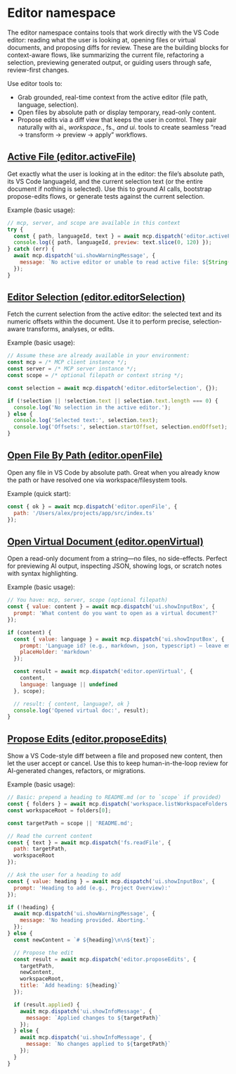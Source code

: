 # Editor namespace

The editor namespace contains tools that work directly with the VS Code editor: reading what the user is looking at, opening files or virtual documents, and proposing diffs for review. These are the building blocks for context-aware flows, like summarizing the current file, refactoring a selection, previewing generated output, or guiding users through safe, review-first changes.

Use editor tools to:
- Grab grounded, real-time context from the active editor (file path, language, selection).
- Open files by absolute path or display temporary, read-only content.
- Propose edits via a diff view that keeps the user in control.
They pair naturally with ai.*, workspace.*, fs.*, and ui.* tools to create seamless “read → transform → preview → apply” workflows.

## [Active File (editor.activeFile)](docs/editor/editor.activeFile.md)

Get exactly what the user is looking at in the editor: the file’s absolute path, its VS Code languageId, and the current selection text (or the entire document if nothing is selected). Use this to ground AI calls, bootstrap propose-edits flows, or generate tests against the current selection.

Example (basic usage):

```javascript
// mcp, server, and scope are available in this context
try {
  const { path, languageId, text } = await mcp.dispatch('editor.activeFile', {});
  console.log({ path, languageId, preview: text.slice(0, 120) });
} catch (err) {
  await mcp.dispatch('ui.showWarningMessage', {
    message: `No active editor or unable to read active file: ${String(err)}`
  });
}
```

## [Editor Selection (editor.editorSelection)](docs/editor/editor.editorSelection.md)

Fetch the current selection from the active editor: the selected text and its numeric offsets within the document. Use it to perform precise, selection-aware transforms, analyses, or edits.

Example (basic usage):

```javascript
// Assume these are already available in your environment:
const mcp = /* MCP client instance */;
const server = /* MCP server instance */;
const scope = /* optional filepath or context string */;

const selection = await mcp.dispatch('editor.editorSelection', {});

if (!selection || !selection.text || selection.text.length === 0) {
  console.log('No selection in the active editor.');
} else {
  console.log('Selected text:', selection.text);
  console.log('Offsets:', selection.startOffset, selection.endOffset);
}
```

## [Open File By Path (editor.openFile)](docs/editor/editor.openFile.md)

Open any file in VS Code by absolute path. Great when you already know the path or have resolved one via workspace/filesystem tools.

Example (quick start):

```javascript
const { ok } = await mcp.dispatch('editor.openFile', {
  path: '/Users/alex/projects/app/src/index.ts'
});
```

## [Open Virtual Document (editor.openVirtual)](docs/editor/editor.openVirtual.md)

Open a read-only document from a string—no files, no side-effects. Perfect for previewing AI output, inspecting JSON, showing logs, or scratch notes with syntax highlighting.

Example (basic usage):

```javascript
// You have: mcp, server, scope (optional filepath)
const { value: content } = await mcp.dispatch('ui.showInputBox', {
  prompt: 'What content do you want to open as a virtual document?'
});

if (content) {
  const { value: language } = await mcp.dispatch('ui.showInputBox', {
    prompt: 'Language id? (e.g., markdown, json, typescript) — leave empty for plain text',
    placeHolder: 'markdown'
  });

  const result = await mcp.dispatch('editor.openVirtual', {
    content,
    language: language || undefined
  }, scope);

  // result: { content, language?, ok }
  console.log('Opened virtual doc:', result);
}
```

## [Propose Edits (editor.proposeEdits)](docs/editor/editor.proposeEdits.md)

Show a VS Code-style diff between a file and proposed new content, then let the user accept or cancel. Use this to keep human-in-the-loop review for AI-generated changes, refactors, or migrations.

Example (basic usage):

```javascript
// Basic: prepend a heading to README.md (or to `scope` if provided)
const { folders } = await mcp.dispatch('workspace.listWorkspaceFolders', {});
const workspaceRoot = folders[0];

const targetPath = scope || 'README.md';

// Read the current content
const { text } = await mcp.dispatch('fs.readFile', {
  path: targetPath,
  workspaceRoot
});

// Ask the user for a heading to add
const { value: heading } = await mcp.dispatch('ui.showInputBox', {
  prompt: 'Heading to add (e.g., Project Overview):'
});

if (!heading) {
  await mcp.dispatch('ui.showWarningMessage', {
    message: 'No heading provided. Aborting.'
  });
} else {
  const newContent = `# ${heading}\n\n${text}`;

  // Propose the edit
  const result = await mcp.dispatch('editor.proposeEdits', {
    targetPath,
    newContent,
    workspaceRoot,
    title: `Add heading: ${heading}`
  });

  if (result.applied) {
    await mcp.dispatch('ui.showInfoMessage', {
      message: `Applied changes to ${targetPath}`
    });
  } else {
    await mcp.dispatch('ui.showInfoMessage', {
      message: `No changes applied to ${targetPath}`
    });
  }
}
```